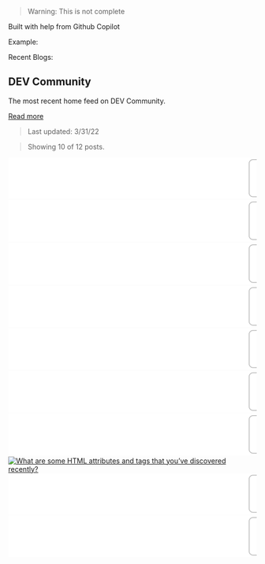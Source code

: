 > Warning: This is not complete

Built with help from Github Copilot

Example:

Recent Blogs:

<!-- blog-post-list:start -->
## DEV Community

The most recent home feed on DEV Community.

[Read more](https://dev.to)
> Last updated: 3/31/22

> Showing 10 of 12 posts.

[![5 books to learn algorithms and Data Structures](https://raw.githubusercontent.com/ErrorGamer2000/github-readme-blog-post-action/main/blog-post-list-output/DEV_Community/5_books_to_learn_algorithms_and_Data_Structures.svg)](https://dev.to/digomic/5-books-to-learn-algorithms-and-data-structures-1i45)
[![100 Days of Swift - Day 2](https://raw.githubusercontent.com/ErrorGamer2000/github-readme-blog-post-action/main/blog-post-list-output/DEV_Community/100_Days_of_Swift_-_Day_2.svg)](https://dev.to/davjvo/100-days-of-swift-day-2-32n4)
[![How to use Puppeteer inside a Docker container](https://raw.githubusercontent.com/ErrorGamer2000/github-readme-blog-post-action/main/blog-post-list-output/DEV_Community/How_to_use_Puppeteer_inside_a_Docker_container.svg)](https://dev.to/cloudx/how-to-use-puppeteer-inside-a-docker-container-568c)
[![101 touches of coding Linux tool with C# for fun](https://raw.githubusercontent.com/ErrorGamer2000/github-readme-blog-post-action/main/blog-post-list-output/DEV_Community/101_touches_of_coding_Linux_tool_with_C__for_fun.svg)](https://dev.to/stipecmv/101-touches-of-coding-linux-tool-with-c-for-fun-1gaa)
[![Why We Chose Polygon Over Ethereum](https://raw.githubusercontent.com/ErrorGamer2000/github-readme-blog-post-action/main/blog-post-list-output/DEV_Community/Why_We_Chose_Polygon_Over_Ethereum.svg)](https://dev.to/codecast/why-we-chose-polygon-over-ethereum-1o49)
[![Turbocharge your monorepo with Lerna and Github Actions](https://raw.githubusercontent.com/ErrorGamer2000/github-readme-blog-post-action/main/blog-post-list-output/DEV_Community/Turbocharge_your_monorepo_with_Lerna_and_Github_Actions.svg)](https://dev.to/eteesh/turbocharge-your-monorepo-with-lerna-and-github-actions-3bgo)
[![Recebendo e-mails utilizando o Google Apps Script.](https://raw.githubusercontent.com/ErrorGamer2000/github-readme-blog-post-action/main/blog-post-list-output/DEV_Community/Recebendo_e-mails_utilizando_o_Google_Apps_Script..svg)](https://dev.to/jhonyrdesouza/recebendo-e-mails-utilizando-o-google-apps-script-346j)
[![What are some HTML attributes and tags that you’ve discovered recently?](https://raw.githubusercontent.com/ErrorGamer2000/github-readme-blog-post-action/main/blog-post-list-output/DEV_Community/What_are_some_HTML_attributes_and_tags_that_you’ve_discovered_recently_.svg)](https://dev.to/nickytonline/what-are-some-html-attributes-and-tags-that-youve-discovered-recently-35nl)
[![Augmented Reality Application for Autonomous Transport Vehicle](https://raw.githubusercontent.com/ErrorGamer2000/github-readme-blog-post-action/main/blog-post-list-output/DEV_Community/Augmented_Reality_Application_for_Autonomous_Transport_Vehicle.svg)](https://dev.to/zekeriyyaa_/augmented-reality-application-for-autonomous-transport-vehicle-4ipp)
[![An Introduction To AWS CloudFront Functions](https://raw.githubusercontent.com/ErrorGamer2000/github-readme-blog-post-action/main/blog-post-list-output/DEV_Community/An_Introduction_To_AWS_CloudFront_Functions.svg)](https://dev.to/honeybadger/an-introduction-to-aws-cloudfront-functions-hh0)


<!-- blog-post-list:end -->
